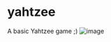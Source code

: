 # yahtzee
A basic Yahtzee game ;) 
![image](https://user-images.githubusercontent.com/91502674/206863256-50700a76-105b-4226-8c85-0cbb6916acd0.png)
